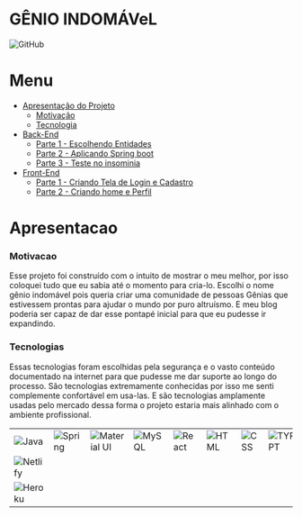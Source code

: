 # GÊNIO INDOMÁVeL
![GitHub](https://img.shields.io/github/license/ArthurItajahy/Blog_pessoal_FrontEnd)
# Menu
<!--ts-->
   * [Apresentação do Projeto](#Apresentacao)
       * [Motivação](#Motivacao)
       * [Tecnologia](#Tecnologias)
   * [Back-End](#Back-End)
       * [Parte 1 - Escolhendo Entidades](#Parte--1-Escolhendo-Entidades)
       * [ Parte 2 - Aplicando Spring boot](#Parte-2-Aplicando-Spring)
       * [ Parte 3 - Teste no insominia](#Parte-3-Teste-No-Insominia)
   * [Front-End](#Front-End)
        * [Parte 1 - Criando Tela de Login e Cadastro](#Parte-1-Criando-Tela-de-Login-e-Cadastro)
        * [Parte 2 - Criando home e Perfil](#Parte-2-Criando-Home-e-Perfil)
     <!--te-->

# Apresentacao

 ### Motivacao
 
 Esse projeto foi construído com o intuito de mostrar o meu melhor, por isso coloquei tudo que eu  sabia até o momento para cria-lo. 
 Escolhi o nome gênio indomável pois queria criar uma comunidade de pessoas Gênias que estivessem prontas para ajudar o mundo por puro altruísmo.  E meu blog poderia ser capaz de dar esse pontapé inicial para que eu pudesse ir expandindo. 
 
 ### Tecnologias
 
 Essas  tecnologias foram escolhidas pela segurança e o vasto conteúdo documentado na internet para que pudesse me dar suporte ao longo do processo. São tecnologias extremamente conhecidas por isso me senti complemente confortável em usa-las. E são tecnologias amplamente usadas pelo mercado dessa forma o projeto estaria mais alinhado com o ambiente profissional.
        
<table>
    <tr> 
        <td><img alt="Java" src="https://img.shields.io/badge/java-%23ED8B00.svg?&style=for-the-badge&logo=java&logoColor=white"/></td>
        <td><img alt="Spring" src="https://img.shields.io/badge/spring-%236DB33F.svg?&style=for-the-badge&logo=spring&logoColor=white"/></td>
        <td><img alt="Material UI" src="https://img.shields.io/badge/Material--UI-0081CB?style=for-the-badge&logo=material-ui&logoColor=white"/></td>
        <td><img alt="MySQL" src="https://img.shields.io/badge/MySQL-00000F?style=for-the-badge&logo=mysql&logoColor=white"/></td>
        <td><img alt="React" src="https://img.shields.io/badge/React-20232A?style=for-the-badge&logo=react&logoColor=61DAFB"/></td>
        <td><img alt="HTML" src="https://img.shields.io/badge/HTML5-E34F26?style=for-the-badge&logo=html5&logoColor=white"/></td>
        <td><img alt="CSS" src="https://img.shields.io/badge/CSS3-1572B6?style=for-the-badge&logo=css3&logoColor=white"/></td>
        <td><img alt="TYPESCRIPT" src="https://img.shields.io/badge/TypeScript-007ACC?style=for-the-badge&logo=typescript&logoColor=white"/></td>
       <td><img alt="Netlify" src="https://img.shields.io/badge/Netlify-00C7B7?style=for-the-badge&logo=netlify&logoColor=white"/></td></tr>
       <td><img alt="Netlify" src="https://img.shields.io/badge/Netlify-00C7B7?style=for-the-badge&logo=netlify&logoColor=white"/></td> </tr>
        <td><img alt="Heroku" src="https://img.shields.io/badge/Heroku-430098?style=for-the-badge&logo=heroku&logoColor=white"/></td> </tr>
</table>  
 
